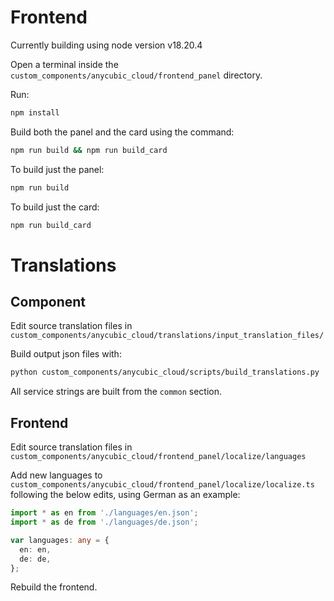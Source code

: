 # Frontend

Currently building using node version v18.20.4

Open a terminal inside the `custom_components/anycubic_cloud/frontend_panel` directory.

Run:
```bash
npm install
```

Build both the panel and the card using the command:
```bash
npm run build && npm run build_card
```

To build just the panel:
```bash
npm run build
```

To build just the card:
```bash
npm run build_card
```


# Translations

## Component

Edit source translation files in `custom_components/anycubic_cloud/translations/input_translation_files/`

Build output json files with:

```bash
python custom_components/anycubic_cloud/scripts/build_translations.py
```

All service strings are built from the `common` section.

## Frontend

Edit source translation files in `custom_components/anycubic_cloud/frontend_panel/localize/languages`

Add new languages to `custom_components/anycubic_cloud/frontend_panel/localize/localize.ts` following the below edits, using German as an example:


```ts
import * as en from './languages/en.json';
import * as de from './languages/de.json';
````

```ts
var languages: any = {
  en: en,
  de: de,
};
````

Rebuild the frontend.
